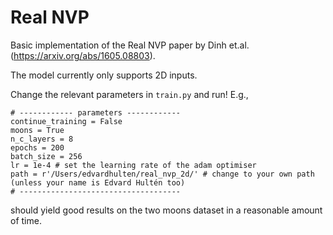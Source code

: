 # Real NVP 
Basic implementation of the Real NVP paper by Dinh et.al. (https://arxiv.org/abs/1605.08803). 

The model currently only supports 2D inputs. 

Change the relevant parameters in `train.py` and run!
E.g.,
```
# ------------ parameters ------------
continue_training = False 
moons = True 
n_c_layers = 8 
epochs = 200 
batch_size = 256 
lr = 1e-4 # set the learning rate of the adam optimiser
path = r'/Users/edvardhulten/real_nvp_2d/' # change to your own path (unless your name is Edvard Hultén too)
# ------------------------------------
```
should yield good results on the two moons dataset in a reasonable amount of time.
